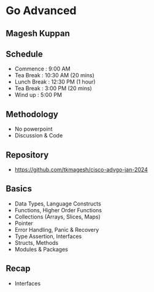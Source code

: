 # Go Advanced

## Magesh Kuppan

## Schedule
- Commence      : 9:00 AM
- Tea Break     : 10:30 AM (20 mins)
- Lunch Break   : 12:30 PM (1 hour)
- Tea Break     : 3:00 PM (20 mins)
- Wind up       : 5:00 PM

## Methodology
- No powerpoint
- Discussion & Code

## Repository
- https://github.com/tkmagesh/cisco-advgo-jan-2024

## Basics
- Data Types, Language Constructs
- Functions, Higher Order Functions
- Collections (Arrays, Slices, Maps)
- Pointer
- Error Handling, Panic & Recovery
- Type Assertion, Interfaces
- Structs, Methods
- Modules & Packages

## Recap
- Interfaces


